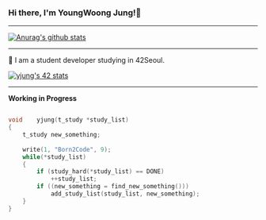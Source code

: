 ### Hi there, I'm YoungWoong Jung!👋
---

[![Anurag's github stats](https://github-readme-stats.vercel.app/api?username=jyw2671&show_icons=true&theme=dark)](https://github.com/anuraghazra/github-readme-stats)

---

🌱 I am a student developer studying in 42Seoul.


[![yjung's 42 stats](https://badge42.herokuapp.com/api/stats/yjung)](https://github.com/JaeSeoKim/badge42)

---

**Working in Progress**

```c

void	yjung(t_study *study_list)
{
    t_study new_something;
    
    write(1, "Born2Code", 9);
    while(*study_list)
    {
        if (study_hard(*study_list) == DONE)
            ++study_list;
        if ((new_something = find_new_something()))
            add_study_list(study_list, new_something);
    }
}

```


<!--
**jyw2671/jyw2671** is a ✨ _special_ ✨ repository because its `README.md` (this file) appears on your GitHub profile.

Here are some ideas to get you started:

- 🔭 I’m currently working on ...
- 🌱 I’m currently learning ...
- 👯 I’m looking to collaborate on ...
- 🤔 I’m looking for help with ...
- 💬 Ask me about ...
- 📫 How to reach me: ...
- 😄 Pronouns: ...
- ⚡ Fun fact: ...
-->
